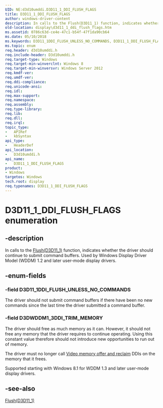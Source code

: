 ```yaml
---
UID: NE:d3d10umddi.D3D11_1_DDI_FLUSH_FLAGS
title: D3D11_1_DDI_FLUSH_FLAGS
author: windows-driver-content
description: In calls to the Flush(D3D11_1) function, indicates whether the driver should continue to submit command buffers. Used by Windows Display Driver Model (WDDM) 1.2 and later user-mode display drivers.
old-location: display\d3d11_1_ddi_flush_flags.htm
ms.assetid: 0786c63d-ce4e-47c1-b54f-47f1da90cb64
ms.date: 05/10/2018
ms.keywords: D3D11_1DDI_FLUSH_UNLESS_NO_COMMANDS, D3D11_1_DDI_FLUSH_FLAGS, D3D11_1_DDI_FLUSH_FLAGS enumeration [Display Devices], D3DWDDM1_3DDI_TRIM_MEMORY, d3d10umddi/D3D11_1DDI_FLUSH_UNLESS_NO_COMMANDS, d3d10umddi/D3D11_1_DDI_FLUSH_FLAGS, d3d10umddi/D3DWDDM1_3DDI_TRIM_MEMORY, display.d3d11_1_ddi_flush_flags
ms.topic: enum
req.header: d3d10umddi.h
req.include-header: D3d10umddi.h
req.target-type: Windows
req.target-min-winverclnt: Windows 8
req.target-min-winversvr: Windows Server 2012
req.kmdf-ver: 
req.umdf-ver: 
req.ddi-compliance: 
req.unicode-ansi: 
req.idl: 
req.max-support: 
req.namespace: 
req.assembly: 
req.type-library: 
req.lib: 
req.dll: 
req.irql: 
topic_type:
-	APIRef
-	kbSyntax
api_type:
-	HeaderDef
api_location:
-	D3d10umddi.h
api_name:
-	D3D11_1_DDI_FLUSH_FLAGS
product:
- Windows
targetos: Windows
tech.root: display
req.typenames: D3D11_1_DDI_FLUSH_FLAGS
---
```


# D3D11_1_DDI_FLUSH_FLAGS enumeration


## -description


In calls to the <a href="https://msdn.microsoft.com/6f4bda19-2d51-4058-ba68-cbb5deb44a54">Flush(D3D11_1)</a> function,  indicates whether the driver should continue to submit command buffers. Used by Windows Display Driver Model (WDDM) 1.2 and later user-mode display drivers.


## -enum-fields




### -field D3D11_1DDI_FLUSH_UNLESS_NO_COMMANDS

The driver should not submit command buffers if there have been no new commands since the last time the driver submitted a command buffer.


### -field D3DWDDM1_3DDI_TRIM_MEMORY

The driver should free as much memory as it can. However, it should not free any memory that the driver requires to continue operating. Using this constant value therefore should not introduce new opportunities to run out of memory.

The driver must no longer call <a href="https://msdn.microsoft.com/8BB6A7A3-E102-4069-BFC2-9605DDE9F020">Video memory offer and reclaim</a> DDIs on the memory that it frees.

Supported starting with Windows 8.1 for WDDM 1.3 and later user-mode display drivers.


## -see-also




<a href="https://msdn.microsoft.com/6f4bda19-2d51-4058-ba68-cbb5deb44a54">Flush(D3D11_1)</a>
 

 

